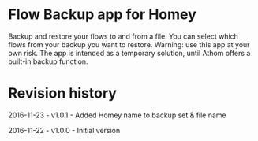 # Flow Backup app for Homey

Backup and restore your flows to and from a file. You can select which flows from your backup you want to restore.
Warning: use this app at your own risk. The app is intended as a temporary solution, until Athom offers a built-in backup function.

# Revision history

2016-11-23 - v1.0.1 - Added Homey name to backup set & file name

2016-11-22 - v1.0.0 - Initial version
